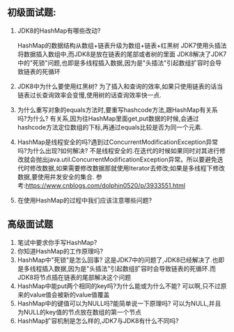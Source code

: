 ## 初级面试题:

1. JDK8的HashMap有哪些改动?

   HashMap的数据结构从数组+链表升级为数组+链表+红黑树
   JDK7使用头插法将数据插入数组中,而JDK8是放在链表的尾部或者树的里面
   JDK8解决了JDK7中的"死锁"问题,也即是多线程插入数据,因为是"头插法"引起数组扩容时会导致链表的死循环

2. JDK8中为什么要使用红黑树?
   为了插入和查询的效率,如果只使用链表的话当链表过长查询效率会变慢,使用树的话查询效率快一点.

3. 为什么重写对象的equals方法时,要重写hashcode方法,跟HashMap有关系吗?为什么?
   有关系,因为往HashMap里面get,put数据的时候,会通过hashcode方法定位数组的下标,再通过equals比较是否为同一个元素.

4. HashMap是线程安全的吗?遇到过ConcurrentModificationException异常吗?为什么出现?如何解决?
   不是线程安全的.在迭代的时候如果同时对其进行修改就会抛出java.util.ConcurrentModificationException异常。所以要避免迭代时修改数据,如果需要修改数据那就使用Iterator去修改;如果是多线程下修改数据,要使用并发安全的集合.
   参考:https://www.cnblogs.com/dolphin0520/p/3933551.html

5. 在使用HashMap的过程中我们应该注意哪些问题?

## 高级面试题

1. 笔试中要求你手写HashMap?
2. 你知道HashMap的工作原理吗?
3. HashMap中"死锁"是怎么回事?
   这是JDK7中的问题了,JDK8已经解决了.也即是多线程插入数据,因为是"头插法"引起数组扩容时会导致链表的死循环.而JDK8将节点插在链表的尾部解决这个问题
4. HashMap中能put两个相同的key吗?为什么能或为什么不能?
   可以啊,只不过原来的value值会被新的value值覆盖
5. HashMap中的键值可以为NULL吗?能简单说一下原理吗?
   可以为NULL,并且为NULL的key值的节点放在数组的第一个节点
6. HashMap扩容机制是怎么样的,JDK7与JDK8有什么不同吗?